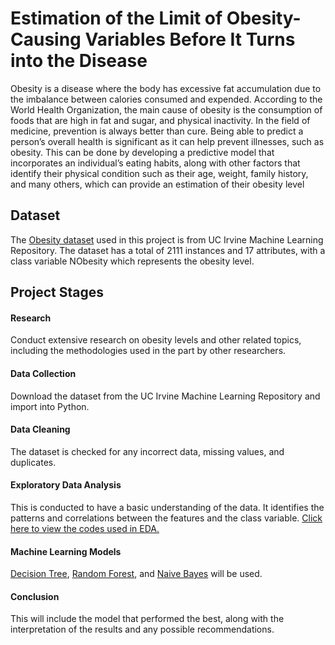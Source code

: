 # Estimation of the Limit of Obesity-Causing Variables Before It Turns into the Disease
Obesity is a disease where the body has excessive fat accumulation due to the imbalance between calories consumed and expended. According to the World Health Organization, the main cause of obesity is the consumption of foods that are high in fat and sugar, and physical inactivity. In the field of medicine, prevention is always better than cure. Being able to predict a person’s overall health is significant as it can help prevent illnesses, such as obesity. This can be done by developing a predictive model that incorporates an individual’s eating habits, along with other factors that identify their physical condition such as their age, weight, family history, and many others, which can provide an estimation of their obesity level

## Dataset
The <a href="https://github.com/f1-sanchez/CIND-820-Project/blob/main/codes/EDA.ipynb">Obesity dataset</a> used in this project is from UC Irvine Machine Learning Repository. The dataset has a total of 2111 instances and 17 attributes, with a class variable NObesity which represents the obesity level.

## Project Stages
#### Research
Conduct extensive research on obesity levels and other related topics, including the methodologies used in the part by other researchers.

#### Data Collection
Download the dataset from the UC Irvine Machine Learning Repository and import into Python.

#### Data Cleaning
The dataset is checked for any incorrect data, missing values, and duplicates.

#### Exploratory Data Analysis
This is conducted to have a basic understanding of the data. It identifies the patterns and correlations between the features and the class variable. <a href="https://github.com/f1-sanchez/CIND-820-Project/blob/main/codes/EDA.ipynb">Click here to view the codes used in EDA.</a>

#### Machine Learning Models
<a href="https://github.com/f1-sanchez/CIND-820-Project/blob/main/codes/Decision_Tree.ipynb">Decision Tree</a>, <a href="https://github.com/f1-sanchez/CIND-820-Project/blob/main/codes/Random_Forest.ipynb">Random Forest</a>, and <a href="https://github.com/f1-sanchez/CIND-820-Project/blob/main/codes/Naive_Bayes.ipynb">Naive Bayes</a> will be used.

#### Conclusion
This will include the model that performed the best, along with the interpretation of the results and any possible recommendations.
